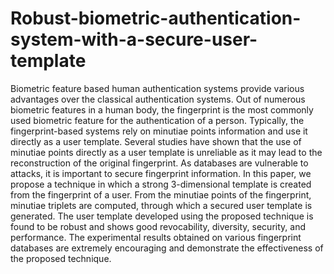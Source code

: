 # Robust-biometric-authentication-system-with-a-secure-user-template
Biometric feature based human authentication systems provide various advantages over the classical authentication systems. Out of numerous biometric features in a human body, the fingerprint is the most commonly used biometric feature for the authentication of a person. Typically, the fingerprint-based systems rely on minutiae points information and use it directly as a user template. Several studies have shown that the use of minutiae points directly as a user template is unreliable as it may lead to the reconstruction of the original fingerprint. As databases are vulnerable to attacks, it is important to secure fingerprint information. In this paper, we propose a technique in which a strong 3-dimensional template is created from the fingerprint of a user. From the minutiae points of the fingerprint, minutiae triplets are computed, through which a secured user template is generated. The user template developed using the proposed technique is found to be robust and shows good revocability, diversity, security, and performance. The experimental results obtained on various fingerprint databases are extremely encouraging and demonstrate the effectiveness of the proposed technique.
